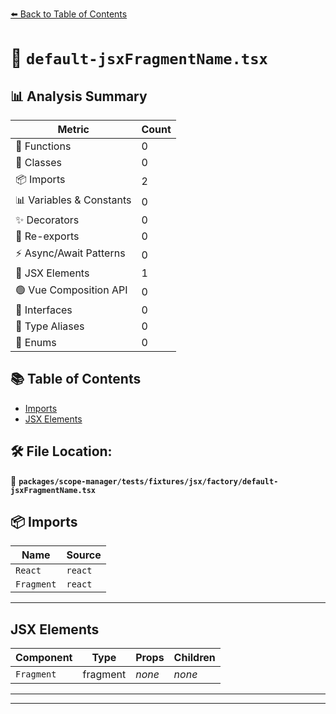 [⬅️ Back to Table of Contents](../../../../../../index.md)

# 📄 `default-jsxFragmentName.tsx`

## 📊 Analysis Summary

| Metric | Count |
|--------|-------|
| 🔧 Functions | 0 |
| 🧱 Classes | 0 |
| 📦 Imports | 2 |
| 📊 Variables & Constants | 0 |
| ✨ Decorators | 0 |
| 🔄 Re-exports | 0 |
| ⚡ Async/Await Patterns | 0 |
| 💠 JSX Elements | 1 |
| 🟢 Vue Composition API | 0 |
| 📐 Interfaces | 0 |
| 📑 Type Aliases | 0 |
| 🎯 Enums | 0 |

## 📚 Table of Contents

- [Imports](#imports)
- [JSX Elements](#jsx-elements)

## 🛠️ File Location:
📂 **`packages/scope-manager/tests/fixtures/jsx/factory/default-jsxFragmentName.tsx`**

## 📦 Imports

| Name | Source |
|------|--------|
| `React` | `react` |
| `Fragment` | `react` |


---

## JSX Elements

| Component | Type | Props | Children |
|-----------|------|-------|----------|
| `Fragment` | fragment | *none* | *none* |


---


---
